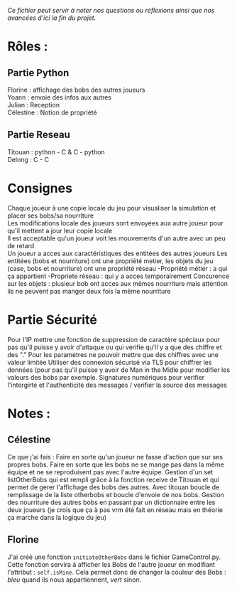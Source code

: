 *Ce fichier peut servir à noter nos questions ou réflexions ainsi que nos avancées d'ici la fin du projet.*  

# Rôles :

## Partie Python
Florine : affichage des bobs des autres joueurs  
Yoann : envoie des infos aux autres  
Julian : Reception  
Célestine : Notion de propriété  

## Partie Reseau
Titouan : python - C & C - python  
Delong : C - C  

# Consignes
Chaque joueur à une copie locale du jeu pour visualiser la simulation et placer ses bobs/sa nourriture  
Les modifications locale des joueurs sont envoyées aux autre joueur pour qu'il mettent a jour leur copie locale  
Il est acceptable qu'un joueur voit les mouvements d'un autre avec un peu de retard  
Un joueur a acces aux caractéristiques des entitées des autres joueurs
Les entitées (bobs et nourriture) ont une propriété metier, les objets du jeu (case, bobs et nourriture) ont une propriété réseau
-Propriété métier : a qui ça appartient
-Propriete réseau : qui y a acces temporairement
Concurence sur les objets : plusieur bob ont acces aux mêmes nourriture mais attention ils ne peuvent pas manger deux fois la même nourriture

# Partie Sécurité
Pour l'IP mettre une fonction de suppression de caractère spéciaux pour pas qu'il puisse y avoir d'attaque ou qui verifie qu'il y a que des chiffre et des "."
Pour les parametres ne pouvoir mettre que des chiffres avec une valeur limitée
Utiliser des connexion sécurisé via TLS pour chiffrer les données (pour pas qu'il puisse y avoir de Man in the Midle pour modifier les valeurs des bobs par exemple.
Signatures numériques pour verifier l'intergirté et l'authenticité des messages / verifier la source des messages


# Notes :
## Célestine
Ce que j'ai fais : 
Faire en sorte qu'un joueur ne fasse d'action que sur ses propres bobs.
Faire en sorte que les bobs ne se mange pas dans la même équipe et ne se reproduisent pas avec l'autre équipe.
Gestion d'un set listOtherBobs qui est rempli grâce à la fonction receive de Titouan et qui permet de gerer l'affichage des bobs des autres. 
Avec titouan boucle de remplissage de la liste otherbobs et boucle d'envoie de nos bobs. 
Gestion des nourriture des autres bobs en passant par un dictionnaire entre les deux joueurs (je crois que ça à pas vrm été fait en réseau mais en théorie ça marche dans la logique du jeu)

## Florine 
J'ai créé une fonction `initiateOtherBobs` dans le fichier GameControl.py. Cette fonction servira à afficher les Bobs de l'autre joueur en modifiant l'attribut : `self.isMine`. Cela permet donc de changer la couleur des Bobs : *bleu* quand ils nous appartiennent, *vert* sinon. 
